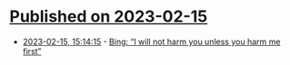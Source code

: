 # [Published on 2023-02-15](index.md)

* [2023-02-15, 15:14:15](https://news.ycombinator.com/item?id=34804874) - [Bing: “I will not harm you unless you harm me first”](https://simonwillison.net/2023/Feb/15/bing/)
